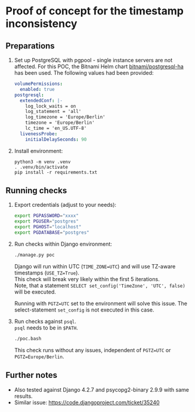 # Proof of concept for the timestamp inconsistency

## Preparations

1. Set up PostgreSQL with pgpool - single instance servers are not affected.
   For this POC, the Bitnami Helm chart [bitnami/postgresql-ha](https://github.com/bitnami/charts/tree/main/bitnami/postgresql-ha) has been used.
   The following values had been provided:
   ```yaml
   volumePermissions:
     enabled: true
   postgresql:
     extendedConf: |-
       log_lock_waits = on
       log_statement = 'all'
       log_timezone = 'Europe/Berlin'
       timezone = 'Europe/Berlin'
       lc_time = 'en_US.UTF-8'
     livenessProbe:
       initialDelaySeconds: 90
   ```

2. Install environment:
   ```
   python3 -m venv .venv
   . .venv/bin/activate
   pip install -r requirements.txt
   ```

## Running checks

1. Export credentials (adjust to your needs):

   ```bash
   export PGPASSWORD="xxxx"
   export PGUSER="postgres"
   export PGHOST="localhost"
   export PGDATABASE="postgres"
   ```

2. Run checks within Django environment:
   ```bash
   ./manage.py poc
   ```

   Django will run within UTC (`TIME_ZONE=UTC`) and will use TZ-aware timestamps (`USE_TZ=True`).  
   This check will break very likely within the first 5 iterations.   
   Note, that a statement `SELECT set_config('TimeZone', 'UTC', false)` will be executed.

   Running with `PGTZ=UTC` set to the environment will solve this issue.
   The select-statement `set_config` is not executed in this case. 

3. Run checks against `psql`.  
   `psql` needs to be in `$PATH`.
   ```bash
   ./poc.bash
   ```
   This check runs without any issues, independent of `PGTZ=UTC` or `PGTZ=Europe/Berlin`.

## Further notes

* Also tested against Django 4.2.7 and psycopg2-binary 2.9.9 with same results.
* Similar issue: https://code.djangoproject.com/ticket/35240
